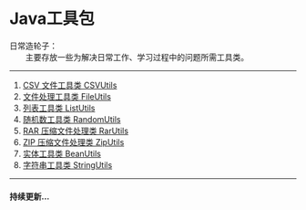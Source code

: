 # Java工具包
日常造轮子：<br />
　　主要存放一些为解决日常工作、学习过程中的问题所需工具类。<br />

----------
 1. [CSV 文件工具类 CSVUtils](https://github.com/zhaohaihao/CommonUtils/blob/master/src/main/java/com/bigsea/csv/CSVUtils.java)
 2. [文件处理工具类 FileUtils](https://github.com/zhaohaihao/CommonUtils/blob/master/src/main/java/com/bigsea/file/FileUtils.java)
 3. [列表工具类 ListUtils](https://github.com/zhaohaihao/CommonUtils/blob/master/src/main/java/com/bigsea/list/ListUtils.java)
 4. [随机数工具类 RandomUtils](https://github.com/zhaohaihao/CommonUtils/blob/master/src/main/java/com/bigsea/random/RandomUtils.java)
 5. [RAR 压缩文件处理类 RarUtils](https://github.com/zhaohaihao/CommonUtils/blob/master/src/main/java/com/bigsea/rar/RarUtils.java)
 6. [ZIP 压缩文件处理类 ZipUtils](https://github.com/zhaohaihao/CommonUtils/blob/master/src/main/java/com/bigsea/zip/ZipUtils.java)
 7. [实体工具类 BeanUtils](https://github.com/zhaohaihao/CommonUtils/blob/master/src/main/java/com/bigsea/bean/BeanUtils.java)
 8. [字符串工具类 StringUtils](https://github.com/zhaohaihao/CommonUtils/blob/master/src/main/java/com/bigsea/base/StringUtils.java)
----------
#### 持续更新...